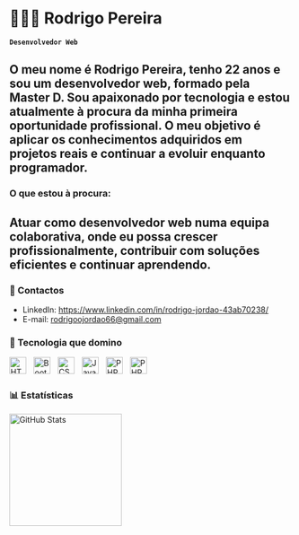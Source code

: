 # 👨🏻‍💻 Rodrigo Pereira

**`Desenvolvedor Web`**

O meu nome é Rodrigo Pereira, tenho 22 anos e sou um desenvolvedor web, formado pela Master D. Sou apaixonado por tecnologia e estou atualmente à procura da minha primeira oportunidade profissional. O meu objetivo é aplicar os conhecimentos adquiridos em projetos reais e continuar a evoluir enquanto programador.
---
### O que estou à procura:
Atuar como desenvolvedor web  numa equipa colaborativa, onde eu possa crescer profissionalmente, contribuir com soluções eficientes e continuar aprendendo.
---
  ### 📱 Contactos
-  LinkedIn: https://www.linkedin.com/in/rodrigo-jordao-43ab70238/
-  E-mail: rodrigoojordao66@gmail.com 



### 🤖 Tecnologia que domino

<img 
    align="left" 
    alt="HTML"
    title="HTML" 
    width="30px" 
    style="padding-right: 10px;" 
    src="https://cdn.jsdelivr.net/gh/devicons/devicon@latest/icons/html5/html5-original.svg" 
/>
<img 
    align="left" 
    alt="Bootstrap"
    title="Bootstrap" 
    width="30px" 
    style="padding-right: 10px;" 
    src="https://cdn.jsdelivr.net/gh/devicons/devicon@latest/icons/bootstrap/bootstrap-original.svg" 
/>
<img 
    align="left" 
    alt="CSS" 
    title="CSS"
    width="30px" 
    style="padding-right: 10px;" 
    src="https://cdn.jsdelivr.net/gh/devicons/devicon@latest/icons/css3/css3-original.svg" 
/>
<img 
    align="left" 
    alt="JavaScript" 
    title="JavaScript"
    width="30px" 
    style="padding-right: 10px;" 
    src="https://cdn.jsdelivr.net/gh/devicons/devicon@latest/icons/javascript/javascript-original.svg" 
/>

<img 
    align="left" 
    alt="PHP" 
    title="PHP"
    width="30px" 
    style="padding-right: 10px;" 
    src="https://cdn.jsdelivr.net/gh/devicons/devicon@latest/icons/php/php-original.svg" 
/>
<img 
align="left" 
    alt="PHP" 
    title="PHP"
    width="30px" 
    style="padding-right: 10px;"
src="https://cdn.jsdelivr.net/gh/devicons/devicon@latest/icons/mysql/mysql-original-wordmark.svg" />
<br/>
<br/>

### 📊 Estatísticas

<p>


<img 
      align="left" 
      alt="GitHub Stats" 
      height="200" 
      src="https://github-readme-stats.vercel.app/api/top-langs/?username=larissakich&theme=tokyonight&layout=compact&custom_title=Tecnologias&langs_count=9" 
  />

</p>
